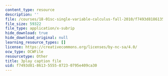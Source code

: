 ```yaml
---
content_type: resource
description: ''
file: /courses/18-01sc-single-variable-calculus-fall-2010/f7493d818613555587230795e409ca30_XRkgBWbWvg4.vtt
file_size: 59322
file_type: application/x-subrip
hide_download: true
hide_download_original: null
learning_resource_types: []
license: https://creativecommons.org/licenses/by-nc-sa/4.0/
ocw_type: OCWFile
resourcetype: Other
title: 3play caption file
uid: f7493d81-8613-5555-8723-0795e409ca30
---
```

